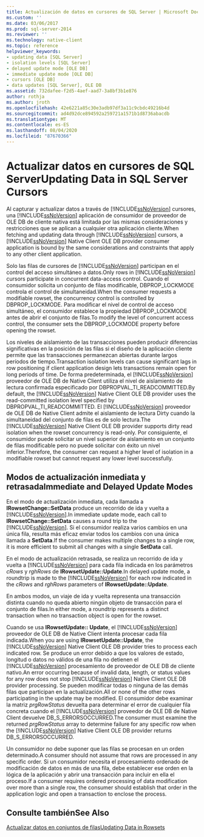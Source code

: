 ```yaml
---
title: Actualización de datos en cursores de SQL Server | Microsoft Docs
ms.custom: ''
ms.date: 03/06/2017
ms.prod: sql-server-2014
ms.reviewer: ''
ms.technology: native-client
ms.topic: reference
helpviewer_keywords:
- updating data [SQL Server]
- isolation levels [SQL Server]
- delayed update mode [OLE DB]
- immediate update mode [OLE DB]
- cursors [OLE DB]
- data updates [SQL Server], OLE DB
ms.assetid: 732dafee-f2d5-4aef-aad7-3a8bf3b1e876
author: rothja
ms.author: jroth
ms.openlocfilehash: 42e6221a85c30e3adb97df3a11c9cbdc49216b4d
ms.sourcegitcommit: ad4d92dce894592a259721a1571b1d8736abacdb
ms.translationtype: MT
ms.contentlocale: es-ES
ms.lasthandoff: 08/04/2020
ms.locfileid: "87670366"
---
```

# <a name="updating-data-in-sql-server-cursors"></a><span data-ttu-id="5fff1-102">Actualizar datos en cursores de SQL Server</span><span class="sxs-lookup"><span data-stu-id="5fff1-102">Updating Data in SQL Server Cursors</span></span>
  <span data-ttu-id="5fff1-103">Al capturar y actualizar datos a través de [!INCLUDE[ssNoVersion](../../includes/ssnoversion-md.md)] cursores, una [!INCLUDE[ssNoVersion](../../includes/ssnoversion-md.md)] aplicación de consumidor de proveedor de OLE DB de cliente nativa está limitada por las mismas consideraciones y restricciones que se aplican a cualquier otra aplicación cliente.</span><span class="sxs-lookup"><span data-stu-id="5fff1-103">When fetching and updating data through [!INCLUDE[ssNoVersion](../../includes/ssnoversion-md.md)] cursors, a [!INCLUDE[ssNoVersion](../../includes/ssnoversion-md.md)] Native Client OLE DB provider consumer application is bound by the same considerations and constraints that apply to any other client application.</span></span>  
  
 <span data-ttu-id="5fff1-104">Solo las filas de cursores de [!INCLUDE[ssNoVersion](../../includes/ssnoversion-md.md)] participan en el control del acceso simultáneo a datos.</span><span class="sxs-lookup"><span data-stu-id="5fff1-104">Only rows in [!INCLUDE[ssNoVersion](../../includes/ssnoversion-md.md)] cursors participate in concurrent data-access control.</span></span> <span data-ttu-id="5fff1-105">Cuando el consumidor solicita un conjunto de filas modificable, DBPROP_LOCKMODE controla el control de simultaneidad.</span><span class="sxs-lookup"><span data-stu-id="5fff1-105">When the consumer requests a modifiable rowset, the concurrency control is controlled by DBPROP_LOCKMODE.</span></span> <span data-ttu-id="5fff1-106">Para modificar el nivel de control de acceso simultáneo, el consumidor establece la propiedad DBPROP_LOCKMODE antes de abrir el conjunto de filas.</span><span class="sxs-lookup"><span data-stu-id="5fff1-106">To modify the level of concurrent access control, the consumer sets the DBPROP_LOCKMODE property before opening the rowset.</span></span>  
  
 <span data-ttu-id="5fff1-107">Los niveles de aislamiento de las transacciones pueden producir diferencias significativas en la posición de las filas si el diseño de la aplicación cliente permite que las transacciones permanezcan abiertas durante largos períodos de tiempo.</span><span class="sxs-lookup"><span data-stu-id="5fff1-107">Transaction isolation levels can cause significant lags in row positioning if client application design lets transactions remain open for long periods of time.</span></span> <span data-ttu-id="5fff1-108">De forma predeterminada, el [!INCLUDE[ssNoVersion](../../includes/ssnoversion-md.md)] proveedor de OLE DB de Native Client utiliza el nivel de aislamiento de lectura confirmada especificado por DBPROPVAL_TI_READCOMMITTED.</span><span class="sxs-lookup"><span data-stu-id="5fff1-108">By default, the [!INCLUDE[ssNoVersion](../../includes/ssnoversion-md.md)] Native Client OLE DB provider uses the read-committed isolation level specified by DBPROPVAL_TI_READCOMMITTED.</span></span> <span data-ttu-id="5fff1-109">El [!INCLUDE[ssNoVersion](../../includes/ssnoversion-md.md)] proveedor de OLE DB de Native Client admite el aislamiento de lectura Dirty cuando la simultaneidad del conjunto de filas es de solo lectura.</span><span class="sxs-lookup"><span data-stu-id="5fff1-109">The [!INCLUDE[ssNoVersion](../../includes/ssnoversion-md.md)] Native Client OLE DB provider supports dirty read isolation when the rowset concurrency is read-only.</span></span> <span data-ttu-id="5fff1-110">Por consiguiente, el consumidor puede solicitar un nivel superior de aislamiento en un conjunto de filas modificable pero no puede solicitar con éxito un nivel inferior.</span><span class="sxs-lookup"><span data-stu-id="5fff1-110">Therefore, the consumer can request a higher level of isolation in a modifiable rowset but cannot request any lower level successfully.</span></span>  
  
## <a name="immediate-and-delayed-update-modes"></a><span data-ttu-id="5fff1-111">Modos de actualización inmediata y retrasada</span><span class="sxs-lookup"><span data-stu-id="5fff1-111">Immediate and Delayed Update Modes</span></span>  
 <span data-ttu-id="5fff1-112">En el modo de actualización inmediata, cada llamada a **IRowsetChange::SetData** produce un recorrido de ida y vuelta a [!INCLUDE[ssNoVersion](../../includes/ssnoversion-md.md)].</span><span class="sxs-lookup"><span data-stu-id="5fff1-112">In immediate update mode, each call to **IRowsetChange::SetData** causes a round trip to the [!INCLUDE[ssNoVersion](../../includes/ssnoversion-md.md)].</span></span> <span data-ttu-id="5fff1-113">Si el consumidor realiza varios cambios en una única fila, resulta más eficaz enviar todos los cambios con una única llamada a **SetData**.</span><span class="sxs-lookup"><span data-stu-id="5fff1-113">If the consumer makes multiple changes to a single row, it is more efficient to submit all changes with a single **SetData** call.</span></span>  
  
 <span data-ttu-id="5fff1-114">En el modo de actualización retrasada, se realiza un recorrido de ida y vuelta a [!INCLUDE[ssNoVersion](../../includes/ssnoversion-md.md)] para cada fila indicada en los parámetros *cRows* y *rghRows* de **IRowsetUpdate::Update**.</span><span class="sxs-lookup"><span data-stu-id="5fff1-114">In delayed update mode, a roundtrip is made to the [!INCLUDE[ssNoVersion](../../includes/ssnoversion-md.md)] for each row indicated in the *cRows* and *rghRows* parameters of **IRowsetUpdate::Update**.</span></span>  
  
 <span data-ttu-id="5fff1-115">En ambos modos, un viaje de ida y vuelta representa una transacción distinta cuando no queda abierto ningún objeto de transacción para el conjunto de filas.</span><span class="sxs-lookup"><span data-stu-id="5fff1-115">In either mode, a roundtrip represents a distinct transaction when no transaction object is open for the rowset.</span></span>  
  
 <span data-ttu-id="5fff1-116">Cuando se usa **IRowsetUpdate:: Update**, el [!INCLUDE[ssNoVersion](../../includes/ssnoversion-md.md)] proveedor de OLE DB de Native Client intenta procesar cada fila indicada.</span><span class="sxs-lookup"><span data-stu-id="5fff1-116">When you are using **IRowsetUpdate::Update**, the [!INCLUDE[ssNoVersion](../../includes/ssnoversion-md.md)] Native Client OLE DB provider tries to process each indicated row.</span></span> <span data-ttu-id="5fff1-117">Se produce un error debido a que los valores de estado, longitud o datos no válidos de una fila no detienen el [!INCLUDE[ssNoVersion](../../includes/ssnoversion-md.md)] procesamiento de proveedor de OLE DB de cliente nativo.</span><span class="sxs-lookup"><span data-stu-id="5fff1-117">An error occurring because of invalid data, length, or status values for any row does not stop [!INCLUDE[ssNoVersion](../../includes/ssnoversion-md.md)] Native Client OLE DB provider processing.</span></span> <span data-ttu-id="5fff1-118">Se pueden modificar todas o ninguna de las demás filas que participan en la actualización.</span><span class="sxs-lookup"><span data-stu-id="5fff1-118">All or none of the other rows participating in the update may be modified.</span></span> <span data-ttu-id="5fff1-119">El consumidor debe examinar la matriz *prgRowStatus* devuelta para determinar el error de cualquier fila concreta cuando el [!INCLUDE[ssNoVersion](../../includes/ssnoversion-md.md)] proveedor de OLE DB de Native Client devuelve DB_S_ERRORSOCCURRED.</span><span class="sxs-lookup"><span data-stu-id="5fff1-119">The consumer must examine the returned *prgRowStatus* array to determine failure for any specific row when the [!INCLUDE[ssNoVersion](../../includes/ssnoversion-md.md)] Native Client OLE DB provider returns DB_S_ERRORSOCCURRED.</span></span>  
  
 <span data-ttu-id="5fff1-120">Un consumidor no debe suponer que las filas se procesan en un orden determinado.</span><span class="sxs-lookup"><span data-stu-id="5fff1-120">A consumer should not assume that rows are processed in any specific order.</span></span> <span data-ttu-id="5fff1-121">Si un consumidor necesita el procesamiento ordenado de modificación de datos en más de una fila, debe establecer ese orden en la lógica de la aplicación y abrir una transacción para incluir en ella el proceso.</span><span class="sxs-lookup"><span data-stu-id="5fff1-121">If a consumer requires ordered processing of data modification over more than a single row, the consumer should establish that order in the application logic and open a transaction to enclose the process.</span></span>  
  
## <a name="see-also"></a><span data-ttu-id="5fff1-122">Consulte también</span><span class="sxs-lookup"><span data-stu-id="5fff1-122">See Also</span></span>  
 [<span data-ttu-id="5fff1-123">Actualizar datos en conjuntos de filas</span><span class="sxs-lookup"><span data-stu-id="5fff1-123">Updating Data in Rowsets</span></span>](updating-data-in-rowsets.md)  
  
  
